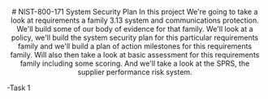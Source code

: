 <p align="center">
# NIST-800-171
System Security Plan
In this project We're going to take a look at
requirements a family 3.13 system and communications protection. We'll build some of our body
of evidence for that family. We'll look at a policy, we'll build the system security plan for
this particular requirements family and we'll build a plan of action milestones
for this requirements family. Will also then take a look at basic assessment for this requirements family
including some scoring. And we'll take a look at the SPRS, the supplier performance risk system.

-Task 1 
